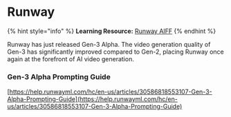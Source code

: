 # Runway

{% hint style="info" %}
**Learning Resource:** [Runway AIFF](runway-aiff.md)
{% endhint %}

Runway has just released Gen-3 Alpha. The video generation quality of Gen-3 has significantly improved compared to Gen-2, placing Runway once again at the forefront of AI video generation.



### Gen-3 Alpha Prompting Guide

[https://help.runwayml.com/hc/en-us/articles/30586818553107-Gen-3-Alpha-Prompting-Guide](https://help.runwayml.com/hc/en-us/articles/30586818553107-Gen-3-Alpha-Prompting-Guide)



